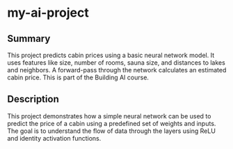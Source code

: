 # my-ai-project

## Summary

This project predicts cabin prices using a basic neural network model. It uses features like size, number of rooms, sauna size, and distances to lakes and neighbors. A forward-pass through the network calculates an estimated cabin price. This is part of the Building AI course.

## Description

This project demonstrates how a simple neural network can be used to predict the price of a cabin using a predefined set of weights and inputs. The goal is to understand the flow of data through the layers using ReLU and identity activation functions.
